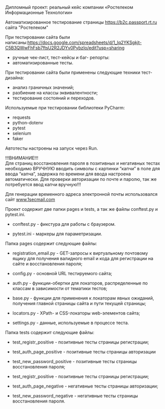 Дипломный проект: реальный кейс компании «Ростелеком Информационные Технологии»

Автоматизированное тестирование страницы https://b2c.passport.rt.ru сайта "Ростелеком"

При тестировании сайта были написаны:https://docs.google.com/spreadsheets/d/1_lq2YKSgkjt-C5B3QWwFhFsb7ftsU2R2JDYv0PybzIo/edit?usp=sharing 
- ручные чек-лист, тест-кейсы и баг- репорты:
- автоматизированные тесты.

При тестировании сайта были применены следующие техники тест-дизайна:
- анализ граничных значений;
- разбиение на классы эквивалентности;
- тестирование состояний и переходов.

Используемые при тестировании библиотеки PyCharm:
- requests
- python-dotenv
- pytest
- selenium
- faker

Автотесты настроены на запуск через Run.

!!!ВНИМАНИЕ!!!   
Для страниц восстановления пароля в позитивных и негативных тестах необходимо ВРУЧНУЮ вводить символы с картинки “капчи” в поле для ввода “капча”, задержка по времени для ввода настроена автоматически. Для проверки авторизации по почте и паролю, так же потребуется ввод капчи вручную!!!


Для генерации временного адреса электронной почты использовался сайт www.1secmail.com 


Проект содержит две папки pages  и tests, а так же файлы conftest.py и pytest.ini.

- conftest.py - фикстура для работы с браузером.

- pytest.ini - маркеры для параметризации.

Папка pages содержит следующие файлы:

- registration_email.py - GET-запросы к виртуальному почтовому ящику для получения валидного email и кода для регистрации на сайте и восстановления пароля;

- config.py - основной URL тестируемого сайта;

- auth.py - функции-обертки для локаторов, распределенные по классам в зависимости от тематики тестов;

- base.py - функции для применения к локаторам явных ожиданий, получения главной страницы сайта и пути текущей страницы;

- locators.py - XPath- и CSS-локаторы web-элементов сайта;

- settings.py - данные, используемые в процессе теста.

Папка tests содержит следующие файлы:

- test_registr_positive - позитивные тесты страницы регистрации;

- test_auth_page_positive - позитивные тесты страницы авторизации 

- test_new_password_positive - позитивные тесты страницы восстановления пароля;

- test_registr_positive - позитивные тесты страницы регистрации;

- test_auth_page_negative - негативные тесты страницы авторизации;

- test_new_password_negative - негативные тесты страницы восстановления пароля.

